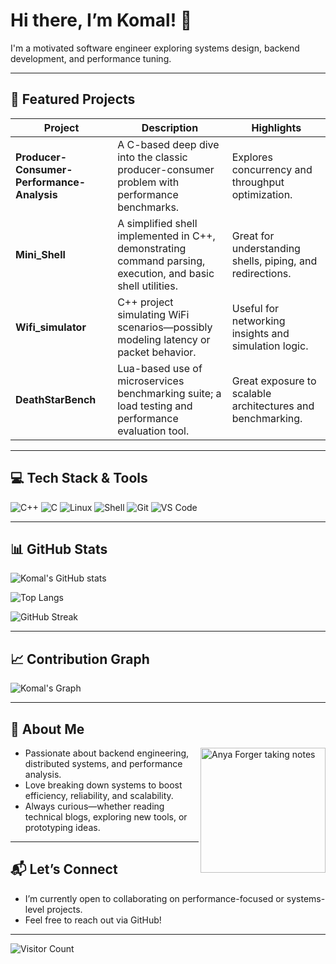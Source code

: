 # Hi there, I’m Komal! 👋

I'm a motivated software engineer exploring systems design, backend development, and performance tuning.

---

## 🚀 Featured Projects

| Project | Description | Highlights |
|---------|-------------|------------|
| **Producer-Consumer-Performance-Analysis** | A C-based deep dive into the classic producer-consumer problem with performance benchmarks. | Explores concurrency and throughput optimization. |
| **Mini_Shell** | A simplified shell implemented in C++, demonstrating command parsing, execution, and basic shell utilities. | Great for understanding shells, piping, and redirections. |
| **Wifi_simulator** | C++ project simulating WiFi scenarios—possibly modeling latency or packet behavior. | Useful for networking insights and simulation logic. |
| **DeathStarBench** | Lua-based use of microservices benchmarking suite; a load testing and performance evaluation tool. | Great exposure to scalable architectures and benchmarking. |

---

## 💻 Tech Stack & Tools

![C++](https://img.shields.io/badge/C++-00599C?style=for-the-badge&logo=cplusplus&logoColor=white)
![C](https://img.shields.io/badge/C-00599C?style=for-the-badge&logo=c&logoColor=white)
![Linux](https://img.shields.io/badge/Linux-FCC624?style=for-the-badge&logo=linux&logoColor=black)
![Shell](https://img.shields.io/badge/Shell_Scripting-121011?style=for-the-badge&logo=gnu-bash&logoColor=white)
![Git](https://img.shields.io/badge/Git-F05032?style=for-the-badge&logo=git&logoColor=white)
![VS Code](https://img.shields.io/badge/VSCode-0078d7?style=for-the-badge&logo=visual-studio-code&logoColor=white)

---

## 📊 GitHub Stats

![Komal's GitHub stats](https://github-readme-stats.vercel.app/api?username=komal682&show_icons=true&theme=radical)

![Top Langs](https://github-readme-stats.vercel.app/api/top-langs/?username=komal682&layout=compact&theme=radical)

![GitHub Streak](https://github-readme-streak-stats.herokuapp.com/?user=komal682&theme=radical)

---

## 📈 Contribution Graph

![Komal's Graph](https://github-readme-activity-graph.vercel.app/graph?username=komal682&theme=react-dark&hide_border=true&area=true)

---

## 🌱 About Me

<img align="right" src="https://media.tenor.com/jQX4V-dGsf8AAAAi/anya-forger-notes.gif" alt="Anya Forger taking notes" width="200" />

- Passionate about backend engineering, distributed systems, and performance analysis.  
- Love breaking down systems to boost efficiency, reliability, and scalability.  
- Always curious—whether reading technical blogs, exploring new tools, or prototyping ideas.  

---

## 📬 Let’s Connect

- I’m currently open to collaborating on performance-focused or systems-level projects.  
- Feel free to reach out via GitHub!  

---

![Visitor Count](https://komarev.com/ghpvc/?username=komal682&color=blueviolet&style=flat-square)
